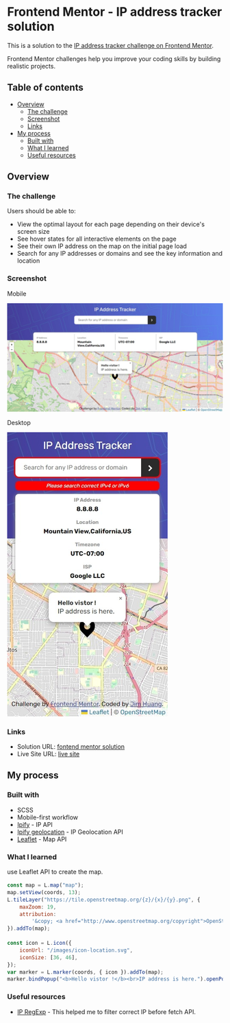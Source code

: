 # Frontend Mentor - IP address tracker solution

This is a solution to the [IP address tracker challenge on Frontend Mentor](https://www.frontendmentor.io/challenges/ip-address-tracker-I8-0yYAH0).

Frontend Mentor challenges help you improve your coding skills by building realistic projects.

## Table of contents

-   [Overview](#overview)
    -   [The challenge](#the-challenge)
    -   [Screenshot](#screenshot)
    -   [Links](#links)
-   [My process](#my-process)
    -   [Built with](#built-with)
    -   [What I learned](#what-i-learned)
    -   [Useful resources](#useful-resources)

## Overview

### The challenge

Users should be able to:

-   View the optimal layout for each page depending on their device's screen size
-   See hover states for all interactive elements on the page
-   See their own IP address on the map on the initial page load
-   Search for any IP addresses or domains and see the key information and location

### Screenshot

Mobile

![](/screenshot/desktop.jpeg)

Desktop

![](/screenshot//mobile.jpeg)

### Links

-   Solution URL: [fontend mentor solution]()
-   Live Site URL: [live site]()

## My process

### Built with

-   SCSS
-   Mobile-first workflow
-   [Ipify](https://www.ipify.org/) - IP API
-   [Ipify geolocation](https://geo.ipify.org/) - IP Geolocation API
-   [Leaflet](https://leafletjs.com/) - Map API

### What I learned

use Leaflet API to create the map.

```js
const map = L.map("map");
map.setView(coords, 13);
L.tileLayer("https://tile.openstreetmap.org/{z}/{x}/{y}.png", {
    maxZoom: 19,
    attribution:
        '&copy; <a href="http://www.openstreetmap.org/copyright">OpenStreetMap</a>',
}).addTo(map);

const icon = L.icon({
    iconUrl: "/images/icon-location.svg",
    iconSize: [36, 46],
});
var marker = L.marker(coords, { icon }).addTo(map);
marker.bindPopup("<b>Hello vistor !</b><br>IP address is here.").openPopup();
```

### Useful resources

-   [IP RegExp](https://www.regextester.com/104038m) - This helped me to filter correct IP before fetch API.
